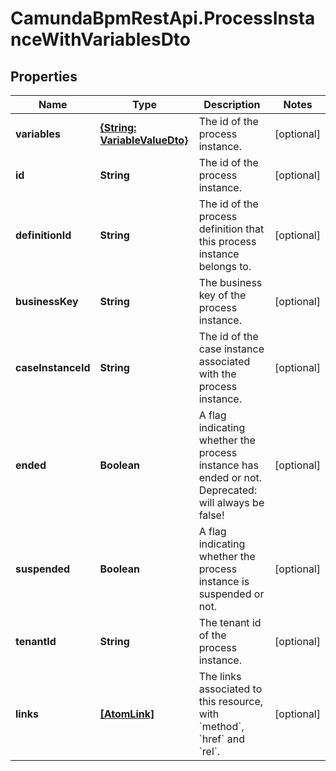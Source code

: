 # CamundaBpmRestApi.ProcessInstanceWithVariablesDto

## Properties

Name | Type | Description | Notes
------------ | ------------- | ------------- | -------------
**variables** | [**{String: VariableValueDto}**](VariableValueDto.md) | The id of the process instance. | [optional] 
**id** | **String** | The id of the process instance. | [optional] 
**definitionId** | **String** | The id of the process definition that this process instance belongs to. | [optional] 
**businessKey** | **String** | The business key of the process instance. | [optional] 
**caseInstanceId** | **String** | The id of the case instance associated with the process instance. | [optional] 
**ended** | **Boolean** | A flag indicating whether the process instance has ended or not. Deprecated: will always be false! | [optional] 
**suspended** | **Boolean** | A flag indicating whether the process instance is suspended or not. | [optional] 
**tenantId** | **String** | The tenant id of the process instance. | [optional] 
**links** | [**[AtomLink]**](AtomLink.md) | The links associated to this resource, with &#x60;method&#x60;, &#x60;href&#x60; and &#x60;rel&#x60;. | [optional] 


